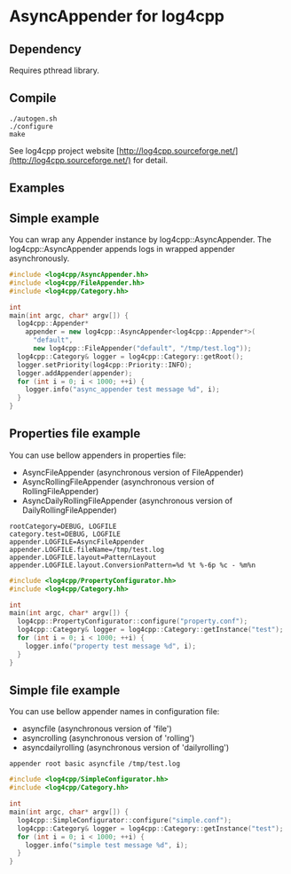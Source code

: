 # AsyncAppender for log4cpp

## Dependency

Requires pthread library.

## Compile

~~~
./autogen.sh
./configure
make
~~~

See log4cpp project website [http://log4cpp.sourceforge.net/](http://log4cpp.sourceforge.net/) for detail.

## Examples

Simple example
--------------

You can wrap any Appender instance by log4cpp::AsyncAppender.
The log4cpp::AsyncAppender appends logs in wrapped appender asynchronously.

~~~c++
#include <log4cpp/AsyncAppender.hh>
#include <log4cpp/FileAppender.hh>
#include <log4cpp/Category.hh>

int
main(int argc, char* argv[]) {
  log4cpp::Appender*
    appender = new log4cpp::AsyncAppender<log4cpp::Appender*>(
      "default",
      new log4cpp::FileAppender("default", "/tmp/test.log"));
  log4cpp::Category& logger = log4cpp::Category::getRoot();
  logger.setPriority(log4cpp::Priority::INFO);
  logger.addAppender(appender);
  for (int i = 0; i < 1000; ++i) {
    logger.info("async_appender test message %d", i);
  }
}
~~~

Properties file example
-----------------------

You can use bellow appenders in properties file:

- AsyncFileAppender (asynchronous version of FileAppender)
- AsyncRollingFileAppender (asynchronous version of RollingFileAppender)
- AsyncDailyRollingFileAppender (asynchronous version of DailyRollingFileAppender)

~~~
rootCategory=DEBUG, LOGFILE
category.test=DEBUG, LOGFILE
appender.LOGFILE=AsyncFileAppender
appender.LOGFILE.fileName=/tmp/test.log
appender.LOGFILE.layout=PatternLayout
appender.LOGFILE.layout.ConversionPattern=%d %t %-6p %c - %m%n
~~~

~~~c++
#include <log4cpp/PropertyConfigurator.hh>
#include <log4cpp/Category.hh>

int
main(int argc, char* argv[]) {
  log4cpp::PropertyConfigurator::configure("property.conf");
  log4cpp::Category& logger = log4cpp::Category::getInstance("test");
  for (int i = 0; i < 1000; ++i) {
    logger.info("property test message %d", i);
  }
}
~~~

Simple file example
-------------------

You can use bellow appender names in configuration file:

- asyncfile (asynchronous version of 'file')
- asyncrolling (asynchronous version of 'rolling')
- asyncdailyrolling (asynchronous version of 'dailyrolling')

~~~
appender root basic asyncfile /tmp/test.log
~~~

~~~c++
#include <log4cpp/SimpleConfigurator.hh>
#include <log4cpp/Category.hh>

int
main(int argc, char* argv[]) {
  log4cpp::SimpleConfigurator::configure("simple.conf");
  log4cpp::Category& logger = log4cpp::Category::getInstance("test");
  for (int i = 0; i < 1000; ++i) {
    logger.info("simple test message %d", i);
  }
}
~~~
